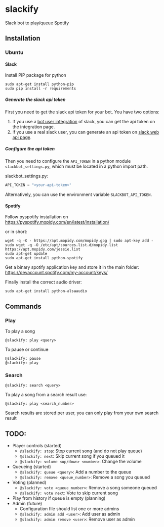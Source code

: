 # slackify
Slack bot to play/queue Spotify

## Installation

### Ubuntu

#### Slack
Install PIP package for python
```
sudo apt-get install python-pip
sudo pip install -r requirements
```
##### Generate the slack api token

First you need to get the slack api token for your bot. You have two options:

1. If you use a [bot user integration](https://api.slack.com/bot-users) of slack, you can get the api token on the integration page.
2. If you use a real slack user, you can generate an api token on [slack web api page](https://api.slack.com/web).

##### Configure the api token

Then you need to configure the `API_TOKEN` in a python module `slackbot_settings.py`, which must be located in a python import path.

slackbot_settings.py:

```python
API_TOKEN = "<your-api-token>"
```

Alternatively, you can use the environment variable `SLACKBOT_API_TOKEN`.

#### Spotify
Follow pyspotify installation on https://pyspotify.mopidy.com/en/latest/installation/

or in short:
```
wget -q -O - https://apt.mopidy.com/mopidy.gpg | sudo apt-key add -
sudo wget -q -O /etc/apt/sources.list.d/mopidy.list https://apt.mopidy.com/jessie.list
sudo apt-get update
sudo apt-get install python-spotify
```

Get a binary spotify application key and store it in the main folder: https://devaccount.spotify.com/my-account/keys/

Finally install the correct audio driver:
```
sudo apt-get install python-alsaaudio
```

## Commands

### Play
To play a song
```
@slackify: play <query>
```
To pause or continue
```
@slackify: pause
@slackify: play
```

### Search
```
@slackify: search <query>
```
To play a song from a search result use:
```
@slackify: play <search_number>
```
Search results are stored per user, you can only play from your own search result

## TODO:
- Player controls (started)
  - ```@slackify: stop```: Stop current song (and do not play queue)
  - ```@slackify: next```: Skip current song if you queued it
  - ```@slackify: volume <up/down> <number>```: Change the volume
- Queueing (started)
  - ```@slackify: queue <query>```: Add a number to the queue
  - ```@slackify: remove <queue_number>```: Remove a song you queued
- Voting (planned) 
  - ```@slackify: vote <queue_number>```: Remove a song someone queued
  - ```@slackify: vote next```: Vote to skip current song
- Play from history if queue is empty (planning)
- Admin (future)
  - Configuration file should list one or more admins
  - ```@slackify: admin add <user>```: Add user as admin
  - ```@slackify: admin remove <user>```: Remove user as admin
